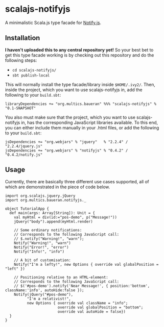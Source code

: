 # scalajs-notifyjs
A minimalistic Scala.js type facade for [Notify.js](https://notifyjs.com/).

## Installation
**I haven't uploaded this to any central repository yet!** So your best bet to get 
this type facade working is by checking out this repository and do the following steps:

* `cd scalajs-notifyjs/`
* `sbt publish-local`

This will normally install the type facade/library inside `$HOME/.ivy2/`.
Then, inside the project, which you want to use scalajs-notifyjs in, add the following
to your `build.sbt`:

    libraryDependencies += "org.multics.baueran" %%% "scalajs-notifyjs" % "0.1-SNAPSHOT"

You also must make sure that the project, which you want to use scalajs-notifyjs in, has
the corresponding JavaScript libraries available. To this end, you can either include
them manually in your .html files, or add the following to your `build.sbt`:

    jsDependencies += "org.webjars" % "jquery"   % "2.2.4" / "2.2.4/jquery.js"
    jsDependencies += "org.webjars" % "notifyjs" % "0.4.2" / "0.4.2/notify.js"

## Usage
Currently, there are basically three different use cases supported, all of which are demonstrated in the piece of code below.

    import org.scalajs.jquery.jQuery
    import org.multics.baueran.notifyjs._

    object TutorialApp {
      def main(args: Array[String]): Unit = {
        val myHtml = div(id:="pos-demo", p("Message!"))
        jQuery("body").append(myHtml.render)

        // Some ordinary notifications:
        // Corresponds to the following JavaScript call:
        // $.notify("Warning!", "warn");
	    Notify("Warning!", "warn")
	    Notify("Error!", "error")
        Notify("Info!", "info")
	  
        // A bit of customisation:
	    Notify("I'm a lefty!", new Options { override val globalPosition = "left" })

        // Positioning relative to an HTML-element:
        // Corresponds to the following JavaScript call:
        // $('#pos-demo').notify('Near Message!', { position:'bottom', className:'info', autoHide:false });
	    Notify(jQuery("#pos-demo"), 
	          "I'm a relativist!", 
	          new Options { override val className = "info";
	                        override val globalPosition = "bottom";
	                        override val autoHide = false})
      }
    }
